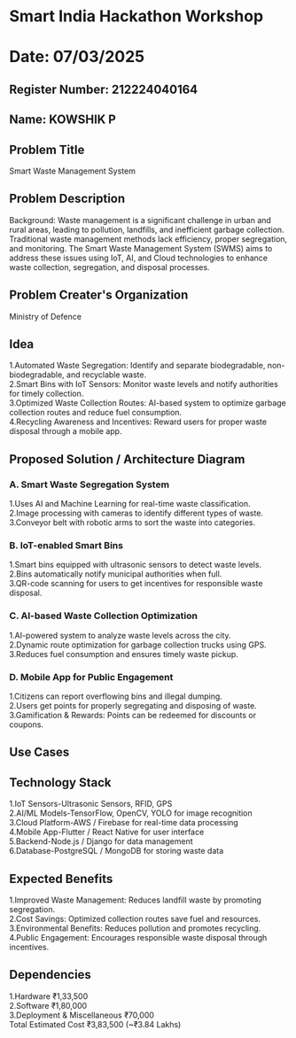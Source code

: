 # Smart India Hackathon Workshop
# Date: 07/03/2025
## Register Number: 212224040164
## Name: KOWSHIK P
## Problem Title
Smart Waste Management System
## Problem Description
Background: Waste management is a significant challenge in urban and rural areas, leading to pollution, landfills, and inefficient garbage collection. Traditional waste management methods lack efficiency, proper segregation, and monitoring. The Smart Waste Management System (SWMS) aims to address these issues using IoT, AI, and Cloud technologies to enhance waste collection, segregation, and disposal processes.

## Problem Creater's Organization
Ministry of Defence

## Idea
1.Automated Waste Segregation: Identify and separate biodegradable, non-biodegradable, and recyclable waste.<br>
2.Smart Bins with IoT Sensors: Monitor waste levels and notify authorities for timely collection.<br>
3.Optimized Waste Collection Routes: AI-based system to optimize garbage collection routes and reduce fuel consumption.<br>
4.Recycling Awareness and Incentives: Reward users for proper waste disposal through a mobile app.
## Proposed Solution / Architecture Diagram
### A. Smart Waste Segregation System
1.Uses AI and Machine Learning for real-time waste classification.<br>
2.Image processing with cameras to identify different types of waste.<br>
3.Conveyor belt with robotic arms to sort the waste into categories.<br>
### B. IoT-enabled Smart Bins
1.Smart bins equipped with ultrasonic sensors to detect waste levels.<br>
2.Bins automatically notify municipal authorities when full.<br>
3.QR-code scanning for users to get incentives for responsible waste disposal.<br>
### C. AI-based Waste Collection Optimization
1.AI-powered system to analyze waste levels across the city.<br>
2.Dynamic route optimization for garbage collection trucks using GPS.<br>
3.Reduces fuel consumption and ensures timely waste pickup.<br>
### D. Mobile App for Public Engagement
1.Citizens can report overflowing bins and illegal dumping.<br>
2.Users get points for properly segregating and disposing of waste.<br>
3.Gamification & Rewards: Points can be redeemed for discounts or coupons.<br>

## Use Cases


## Technology Stack
1.IoT Sensors-Ultrasonic Sensors, RFID, GPS<br>
2.AI/ML Models-TensorFlow, OpenCV, YOLO for image recognition<br>
3.Cloud Platform-AWS / Firebase for real-time data processing<br>
4.Mobile App-Flutter / React Native for user interface<br>
5.Backend-Node.js / Django for data management<br>
6.Database-PostgreSQL / MongoDB for storing waste data<br>
## Expected Benefits
1.Improved Waste Management: Reduces landfill waste by promoting segregation.<br>
2.Cost Savings: Optimized collection routes save fuel and resources.<br>
3.Environmental Benefits: Reduces pollution and promotes recycling.<br>
4.Public Engagement: Encourages responsible waste disposal through incentives.<br>
## Dependencies
1.Hardware	₹1,33,500<br>
2.Software	₹1,80,000<br>
3.Deployment & Miscellaneous	₹70,000<br>
 Total Estimated Cost	₹3,83,500 (~₹3.84 Lakhs)
